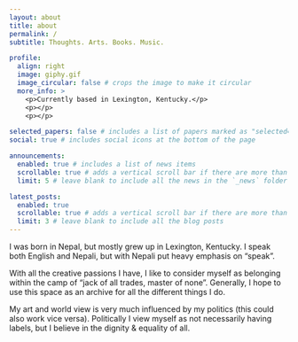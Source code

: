 ```yaml
---
layout: about
title: about
permalink: /
subtitle: Thoughts. Arts. Books. Music.

profile:
  align: right
  image: giphy.gif
  image_circular: false # crops the image to make it circular
  more_info: >
    <p>Currently based in Lexington, Kentucky.</p>
    <p></p>
    <p></p>

selected_papers: false # includes a list of papers marked as "selected={true}"
social: true # includes social icons at the bottom of the page

announcements:
  enabled: true # includes a list of news items
  scrollable: true # adds a vertical scroll bar if there are more than 3 news items
  limit: 5 # leave blank to include all the news in the `_news` folder

latest_posts:
  enabled: true
  scrollable: true # adds a vertical scroll bar if there are more than 3 new posts items
  limit: 3 # leave blank to include all the blog posts
---
```


I was born in Nepal, but mostly grew up in Lexington, Kentucky. I speak both English and Nepali, but with Nepali put heavy emphasis on “speak”. 


With all the creative passions I have, I like to consider myself as belonging within the camp of “jack of all trades, master of none”. Generally, I hope to use this space as an archive for all the different things I do.    


My art and world view is very much influenced by my politics (this could also work vice versa). Politically I view myself as not necessarily having labels, but I believe in the dignity & equality of all.
